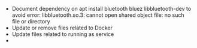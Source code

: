 * Document dependency on apt install bluetooth bluez libbluetooth-dev
  to avoid error:
libbluetooth.so.3: cannot open shared object file: no such file or directory
* Update or remove files related to Docker
* Update files related to running as service
* 


